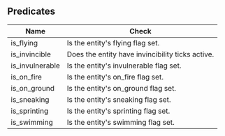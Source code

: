 ## Predicates
  
| Name                   | Check                                                    |
|------------------------|----------------------------------------------------------|
| is_flying              | Is the entity's flying flag set.                         |
| is_invincible          | Does the entity have invincibility ticks active.         |
| is_invulnerable        | Is the entity's invulnerable flag set.                   |
| is_on_fire             | Is the entity's on_fire flag set.                        |
| is_on_ground           | Is the entity's on_ground flag set.                      |
| is_sneaking            | Is the entity's sneaking flag set.                       |
| is_sprinting           | Is the entity's sprinting flag set.                      |
| is_swimming            | Is the entity's swimming flag set.                       |